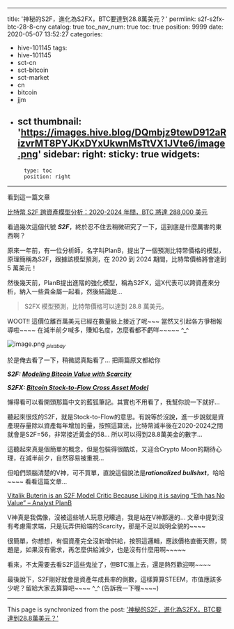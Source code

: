 
---
title: '神秘的S2F，進化為S2FX，BTC要達到28.8萬美元？'
permlink: s2f-s2fx-btc-28-8-cny
catalog: true
toc_nav_num: true
toc: true
position: 9999
date: 2020-05-07 13:52:27
categories:
- hive-101145
tags:
- hive-101145
- sct-cn
- sct-bitcoin
- sct-market
- cn
- bitcoin
- jjm
- sct
thumbnail: 'https://images.hive.blog/DQmbjz9tewD912aRizvrMT8PYJKxDYxUkwnMsTtVX1JVte6/image.png'
sidebar:
    right:
        sticky: true
widgets:
    -
        type: toc
        position: right
---


看到這一篇文章

[比特幣 S2F 跨資產模型分析：2020-2024 年間，BTC 將達 288,000 美元](https://www.blocktempo.com/s2f-to-s2fx/)

看過幾次這個代號 ***S2F***，終於忍不住去稍微研究了一下，這到底是什麼厲害的東西啊？

原來一年前，有一位分析師，名字叫PlanB，提出了一個預測比特幣價格的模型，原理簡稱為S2F，跟據該模型預測，在 2020 到 2024 期間，比特幣價格將會達到 5 萬美元！

然後幾天前，PlanB提出進階的強化模型，稱為S2FX，這X代表可以跨資產來分析，納入一些貴金屬一起看，然後結論是... 

> S2FX 模型預測，比特幣價格可以達到 28.8 萬美元。

WOOT!! 這價位離百萬美元已經在數量級上接近了呢~~~ 當然又引起各方爭相報導啦~~~~ 在減半前夕喊多，賺知名度，怎麼看都不虧咩~~~~~ ^_^

![image.png](https://images.hive.blog/DQmbjz9tewD912aRizvrMT8PYJKxDYxUkwnMsTtVX1JVte6/image.png)
<sub>*pixabay*</sub>

於是俺去看了一下，稍微認真點看了... 把兩篇原文都給你

***S2F: [Modeling Bitcoin Value with Scarcity](https://medium.com/@100trillionUSD/modeling-bitcoins-value-with-scarcity-91fa0fc03e25)***

***S2FX: [Bitcoin Stock-to-Flow Cross Asset Model](https://medium.com/@100trillionUSD/bitcoin-stock-to-flow-cross-asset-model-50d260feed12)***

懶得看可以看開頭那篇中文的藍狐筆記。其實也不用看了，我幫你說一下就好...

聽起來很炫的S2F，就是Stock-to-Flow的意思。有說等於沒說，進一步說就是資產現存量除以資產每年增加的量，按照這算法，比特幣減半後在2020-2024之間就會是S2F=56，非常接近黃金的58... 所以可以得到28.8萬美金的數字...

這聽起來真是個簡單的概念，但是包裝得很酷炫，又迎合Crypto Moon的期待心理，在減半前夕，自然容易被重視...

但咱們頭腦清楚的V神，可不買單，直說這個說法是***rationalized bullshxt***，哈哈~~~~ 看看這篇文章...

[Vitalik Buterin is an S2F Model Critic Because Liking it is saying “Eth has No Value” – Analyst PlanB](https://coinworld360.com/vitalik-buterin-is-an-s2f-model-critic-because-liking-it-is-saying-eth-has-no-value-analyst-planb/)

V神真是我偶像，沒被這些唬人玩意兒矇過，我是站在V神那邊的...  文章中提到沒有考慮需求端，只是玩弄供給端的Scarcity，那是不足以說明全貌的~~~~ 

很簡單，你想想，有個資產完全沒新增供給，按照這邏輯，應該價格直衝天際，問題是，如果沒有需求，再怎麼供給減少，也是沒有什麼用啊~~~~~

看來，不太需要去看S2F這些鬼扯了，但BTC漲上去，還是熱烈歡迎啊~~~~ 

最後說下，S2F剛好就會是資產年成長率的倒數，這樣算算STEEM，市值應該多少呢？留給大家去算算吧~~~~ ^_^  (告訴我一下喔~~~~)

- - -

This page is synchronized from the post: ['神秘的S2F，進化為S2FX，BTC要達到28.8萬美元？'](https://steemit.com/@deanliu/s2f-s2fx-btc-28-8-cny)
